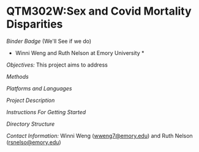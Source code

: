 # QTM302W:Sex and Covid Mortality Disparities
*Binder Badge*
(We'll See if we do)

* Winni Weng and Ruth Nelson at Emory University *

*Objectives:*
This project aims to address 

*Methods*

*Platforms and Languages*

*Project Description*

*Instructions For Getting Started*

*Directory Structure*

*Contact Information:* 
Winni Weng (wweng7@emory.edu) and Ruth Nelson (rsnelso@emory.edu)
